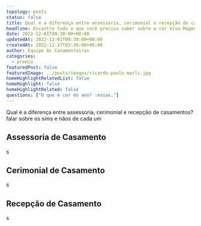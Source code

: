 ```yaml
---
topology: posts
status: false
title: Qual é a diferença entre assessoria, cerimonial e recepção de casamentos?
headline: Encontre tudo o que você precisa saber sobre a cor Viva Magenta, a cor do ano 2023.
date: 2022-12-01T09:30:00+00:00
updatedAt: 2022-12-01T08:30:00+00:00
createdAt: 2022-11-27T03:36:00+00:00
author: Equipe As Casamenteiras
categories:
  - premio
featuredPost: false
featuredImage: ../posts/images/ricardo-paulo-marli.jpg
homeHighlightRelatedList: false
homeHighlight: false
homeHighlightRelated: false
questions: ["O que é cor do ano? :essas."]
---
```


Qual é a diferença entre assessoria, cerimonial e recepção de casamentos?
falar sobre os sims e nãos de cada um

## Assessoria de Casamento

s

## Cerimonial de Casamento

s

## Recepção de Casamento

s

